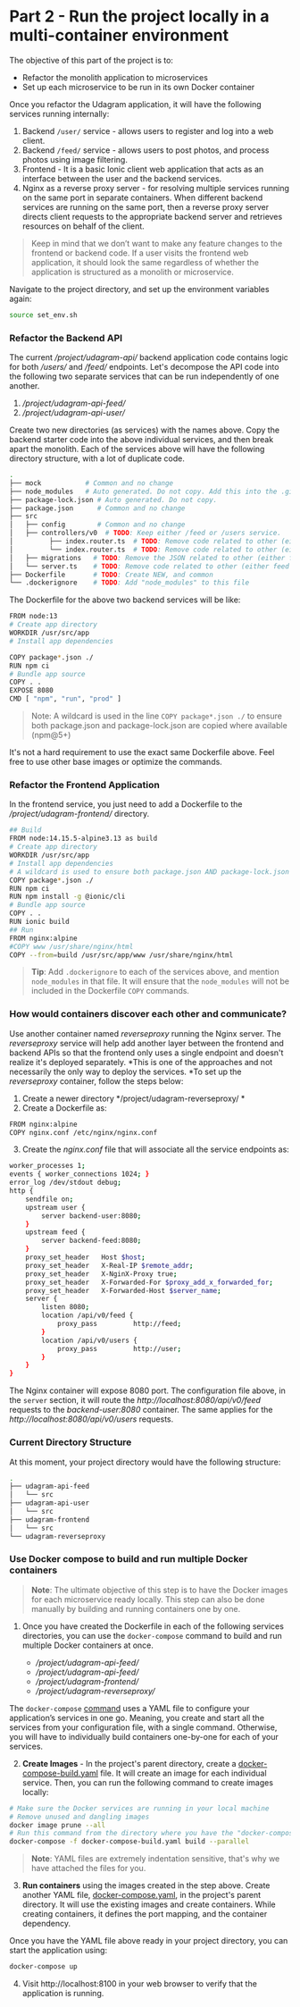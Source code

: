 # Part 2 - Run the project locally in a multi-container environment

The objective of this part of the project is to:

* Refactor the monolith application to microservices
* Set up each microservice to be run in its own Docker container

Once you refactor the Udagram application, it will have the following services running internally:

1. Backend `/user/` service - allows users to register and log into a web client.
1. Backend `/feed/` service - allows users to post photos, and process photos using image filtering. 
1. Frontend - It is a basic Ionic client web application that acts as an interface between the user and the backend services.
1. Nginx as a reverse proxy server - for resolving multiple services running on the same port in separate containers. When different backend services are running on the same port, then a reverse proxy server directs client requests to the appropriate backend server and retrieves resources on behalf of the client.

> Keep in mind that we don’t want to make any feature changes to the frontend or backend code. If a user visits the frontend web application, it should look the same regardless of whether the application is structured as a monolith or microservice.  





Navigate to the project directory, and set up the environment variables again:

```bash
source set_env.sh
```

### Refactor the Backend API

The current */project/udagram-api/* backend application code contains logic for both */users/*  and */feed/*  endpoints. Let's decompose the API code into the following two separate services that can be run independently of one another.

1. */project/udagram-api-feed/* 
1. */project/udagram-api-user/* 

Create two new directories (as services) with the names above. Copy the backend starter code into the above individual services, and then break apart the monolith. Each of the services above will have the following directory structure, with a lot of duplicate code.

```bash
.
├── mock           # Common and no change 
├── node_modules   # Auto generated. Do not copy. Add this into the .gitignore and .dockerignore
├── package-lock.json # Auto generated. Do not copy.
├── package.json      # Common and no change 
├── src
│   ├── config        # Common and no change
│   ├── controllers/v0  # TODO: Keep either /feed or /users service.   Delete the other folder
│         ├── index.router.ts  # TODO: Remove code related to other (either feed or users) service 
│         └── index.router.ts  # TODO: Remove code related to other (either feed or users) service 
│   ├── migrations   # TODO: Remove the JSON related to other (either feed or users) 
│   └── server.ts    # TODO: Remove code related to other (either feed or users) service 
├── Dockerfile       # TODO: Create NEW, and common
└── .dockerignore    # TODO: Add "node_modules" to this file
```

The Dockerfile for the above two backend services will be like:

```bash
FROM node:13
# Create app directory
WORKDIR /usr/src/app
# Install app dependencies

COPY package*.json ./
RUN npm ci 
# Bundle app source
COPY . .
EXPOSE 8080
CMD [ "npm", "run", "prod" ]
```
> Note: A wildcard is used in the line `COPY package*.json ./` to ensure both package.json and package-lock.json are copied where available (npm@5+)

It's not a hard requirement to use the exact same Dockerfile above. Feel free to use other base images or optimize the commands.

### Refactor the Frontend Application

In the frontend service, you just need to add a Dockerfile to the */project/udagram-frontend/* directory. 

```bash
## Build
FROM node:14.15.5-alpine3.13 as build
# Create app directory
WORKDIR /usr/src/app
# Install app dependencies
# A wildcard is used to ensure both package.json AND package-lock.json are copied
COPY package*.json ./
RUN npm ci
RUN npm install -g @ionic/cli
# Bundle app source
COPY . .
RUN ionic build
## Run 
FROM nginx:alpine
#COPY www /usr/share/nginx/html
COPY --from=build /usr/src/app/www /usr/share/nginx/html
```

> **Tip**: Add `.dockerignore` to each of the services above, and mention `node_modules` in that file. It will ensure that the `node_modules` will not be included in the Dockerfile `COPY` commands.  
>

### How would containers discover each other and communicate?
Use another container named *reverseproxy* running the Nginx server. The *reverseproxy* service will help add another layer between the frontend and backend APIs so that the frontend only uses a single endpoint and doesn't realize it's deployed separately. *This is one of the approaches and not necessarily the only way to deploy the services. *To set up the *reverseproxy* container, follow the steps below:

1. Create a newer directory */project/udagram-reverseproxy/  *
2. Create a Dockerfile as:
```bash
FROM nginx:alpine
COPY nginx.conf /etc/nginx/nginx.conf
```

3. Create the *nginx.conf* file that will associate all the service endpoints as:
```bash
worker_processes 1;  
events { worker_connections 1024; }
error_log /dev/stdout debug;
http {
    sendfile on;
    upstream user {
        server backend-user:8080;
    }
    upstream feed {
        server backend-feed:8080;
    }
    proxy_set_header   Host $host;
    proxy_set_header   X-Real-IP $remote_addr;
    proxy_set_header   X-NginX-Proxy true;
    proxy_set_header   X-Forwarded-For $proxy_add_x_forwarded_for;
    proxy_set_header   X-Forwarded-Host $server_name;    
    server {
        listen 8080;
        location /api/v0/feed {
            proxy_pass         http://feed;
        }
        location /api/v0/users {
            proxy_pass         http://user;
        }            
    }
}
```
The Nginx container will expose 8080 port. The configuration file above, in the `server` section, it will route the *http://localhost:8080/api/v0/feed* requests to the *backend-user:8080* container. The same applies for the *http://localhost:8080/api/v0/users* requests.


### Current Directory Structure
At this moment, your project directory would have the following structure:
```bash
.
├── udagram-api-feed
│   └── src
├── udagram-api-user
│   └── src
├── udagram-frontend
│   └── src
└── udagram-reverseproxy
```



### Use Docker compose to build and run multiple Docker containers

> **Note**: The ultimate objective of this step is to have the Docker images for each microservice ready locally. This step can also be done manually by building and running containers one by one. 


1. Once you have created the Dockerfile in each of the following services directories, you can use the `docker-compose` command to build and run multiple Docker containers at once.

   - */project/udagram-api-feed/* 
   - */project/udagram-api-feed/* 
   - */project/udagram-frontend/* 
   - */project/udagram-reverseproxy/*

 The `docker-compose`  <a href="https://docs.docker.com/compose/" target="_blank">command</a> uses a YAML file to configure your application’s services in one go. Meaning, you create and start all the services from your configuration file, with a single command. Otherwise, you will have to individually build containers one-by-one for each of your services. 



2. **Create Images** - In the project's parent directory, create a [docker-compose-build.yaml](https://video.udacity-data.com/topher/2021/July/60e28b72_docker-compose-build/docker-compose-build.yaml) file. It will create an image for each individual service. Then, you can run the following command to create images locally:
```bash
# Make sure the Docker services are running in your local machine
# Remove unused and dangling images
docker image prune --all
# Run this command from the directory where you have the "docker-compose-build.yaml" file present
docker-compose -f docker-compose-build.yaml build --parallel
```
>**Note**: YAML files are extremely indentation sensitive, that's why we have attached the files for you. 


3. **Run containers** using the images created in the step above. Create another YAML file, [docker-compose.yaml](https://video.udacity-data.com/topher/2021/July/60e28b91_docker-compose/docker-compose.yaml),  in the project's parent directory. It will use the existing images and create containers. While creating containers, it defines the port mapping, and the container dependency. 

 Once you have the YAML file above ready in your project directory, you can start the application using:
```bash
docker-compose up
```

4. Visit http://localhost:8100 in your web browser to verify that the application is running. 


